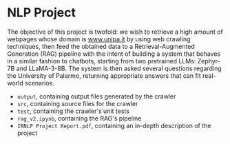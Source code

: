 # NLP Project

The objective of this project is twofold: we wish to retrieve a high amount of webpages whose domain is www.unipa.it by using web crawling techniques, then feed the obtained data to a Retrieval-Augmented Generation (RAG) pipeline with the intent of building a system that behaves in a similar fashion to chatbots, starting from two pretrained LLMs: Zephyr-7B and LLaMA-3-8B. The system is then asked several questions regarding the University of Palermo, returning appropriate answers that can fit real-world scenarios. 


- `output`, containing output files generated by the crawler
- `src`, containing source files for the crawler
- `test`, containing the crawler's unit tests
- `rag_v2.ipynb`, containing the RAG's pipeline
- `IRNLP Project Report.pdf`, containing an in-depth description of the project
